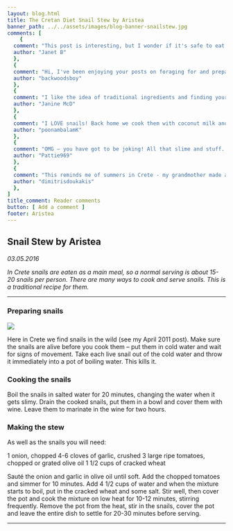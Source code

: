 ```yaml
---
layout: blog.html
title: The Cretan Diet Snail Stew by Aristea
banner_path: ../../assets/images/blog-banner-snailstew.jpg
comments: [
	{
  comment: "This post is interesting, but I wonder if it's safe to eat all types of snails. Do you know if English garden snails are OK to prepare and eat the same way?",
  author: "Janet B"
  },
  {
  comment: "Hi, I've been enjoying your posts on foraging for and preparing snails. Not something I thought about before, but I may try it!",
  author: "backwoodsboy"
  },
  {
  comment: "I like the idea of traditional ingredients and finding your own food, but this recipe looks really time-consuming. Not for a housewife who also holds down a job.",
  author: "Janine McD"
  },
  {
  comment: "I LOVE snails! Back home we cook them with coconut milk and shrimp paste. Your recipe sounds delicious too!",
  author: "poonambalamK"
  },
  {
  comment: "OMG – you have got to be joking! All that slime and stuff. Just thinking about it makes me feel ill!",
  author: "Pattie969"
  },
  {
  comment: "This reminds me of summers in Crete - my grandmother made a dish like this. But I can't see my kids going for it – burgers are more their thing!",
  author: "dimitrisdoukakis"
  },
]
title_comment: Reader comments
button: [ Add a comment ]
footer: Aristea
---
```


## Snail Stew by Aristea

_03.05.2016_

_In Crete snails are eaten as a main meal, so a normal serving is about 15-20 snails per person. There are many ways to cook and serve snails. This is a traditional recipe for them._

---

### Preparing snails

![](../../assets/images/blog-image-snailstew.png)

Here in Crete we find snails in the wild (see my April 2011 post). Make sure the snails are alive before you cook them – put them in cold water and wait for signs of movement. Take each live snail out of the cold water and throw it immediately into a pot of boiling water. This kills it.

### Cooking the snails

Boil the snails in salted water for 20 minutes, changing the water when it gets slimy. Drain the cooked snails, put them in a bowl and cover them with wine. Leave them to marinate in the wine for two hours.

### Making the stew

As well as the snails you will need:

1 onion, chopped
4-6 cloves of garlic, crushed
3 large ripe tomatoes, chopped or grated
olive oil
1 1/2 cups of cracked wheat

Sauté the onion and garlic in olive oil until soft. Add the chopped tomatoes and simmer for 10 minutes. Add 4 1/2 cups of water and when the mixture starts to boil, put in the cracked wheat and some salt. Stir well, then cover the pot and cook the mixture on low heat for 10-12 minutes, stirring frequently. Remove the pot from the heat, stir in the snails, cover the pot and leave the entire dish to settle for 20-30 minutes before serving.

---
